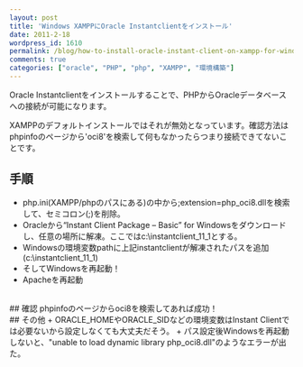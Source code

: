 ```yaml
---
layout: post
title: 'Windows XAMPPにOracle Instantclientをインストール'
date: 2011-2-18
wordpress_id: 1610
permalink: /blog/how-to-install-oracle-instant-client-on-xampp-for-windows
comments: true
categories: ["oracle", "PHP", "php", "XAMPP", "環境構築"]
---
```

Oracle Instantclientをインストールすることで、PHPからOracleデータベースへの接続が可能になります。

XAMPPのデフォルトインストールではそれが無効となっています。確認方法はphpinfoのページから'oci8'を検索して何もなかったらつまり接続できてないことです。

## 手順
+  php.ini(XAMPP/phpのパスにある)の中から;extension=php_oci8.dllを検索して、セミコロン(;)を削除。
+  Oracleから“Instant Client Package – Basic” for Windowsをダウンロードし、任意の場所に解凍。ここではc:\instantclient_11_1とする。
+  Windowsの環境変数pathに上記instantclientが解凍されたパスを追加(c:\instantclient_11_1)
+  そしてWindowsを再起動！
+  Apacheを再起動

<br/>
## 確認
phpinfoのページからoci8を検索してあれば成功！

<br/>
## その他
+  ORACLE_HOMEやORACLE_SIDなどの環境変数はInstant Clientでは必要ないから設定しなくても大丈夫だそう。
+  パス設定後Windowsを再起動しないと、"unable to load dynamic library php_oci8.dll"のようなエラーが出た。
